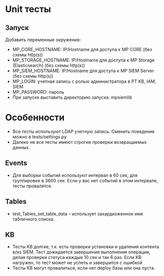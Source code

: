 # Unit тесты
## Запуск
Добавить переменные окружения:
- MP_CORE_HOSTNAME: IP/Hostname для доступа к MP CORE (без схемы http(s)) 
- MP_STORAGE_HOSTNAME: IP/Hostname для доступа к MP Storage (Elasticsearch) (без схемы http(s))
- MP_SIEM_HOSTNAME: IP/Hostname для доступа к MP SIEM Server (без схемы http(s))
- MP_LOGIN: учетная запись с ролью администратора в PT KB, IAM, SIEM
- MP_PASSWORD: пароль
- При запуске выставить директорию запуска: mpsiemlib

# Особенности
- Все тесты используют LDAP учетную запись. Сменить поведение можно в tests/settings.py
- Далеко не все тесты имеют строгие проверки возвращаемых данных.

## Events
- Для выборки событий используют интервал в 60 сек, для группировки в 3600 сек. Если у вас нет событий в этом интервале, тесты провалятся.

## Tables
- test_Tables_set_table_data – использует захардкоженное имя табличного списка.

## KB
- Тесты KB долгие, т.к. есть проверки установки и удаления контента в/из SIEM. Тест дожидается завершения выполнения операции, делая проверки статуса каждые 10 сек и так 6 раз. Если KB нагружен, то тест может не успеть и завершится с ошибкой
- Тесты KB могут провалиться, если нет deploy базы или она пуста.
